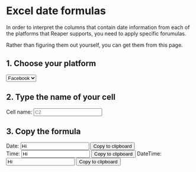 # Excel date formulas

In order to interpret the columns that contain date information from each of the platforms that Reaper supports, you need to apply specific forumulas.

Rather than figuring them out yourself, you can get them from this page.

## 1. Choose your platform

<select id='platform' onchange='calcFormula()'>
  <option value="=DATE(MID(%%,1,4),MID(%%,6,2),MID(%%,9,2))|=TIME(MID(%%,12,2),MID(%%,15,2),MID(%%,18,2))">Facebook</option>
  <option value="=DATE(MID(%%,27,4),MONTH(DATEVALUE(MID(%%,5,3)&1)),MID(%%,9,2))|=TIME(MID(%%,12,2),MID(%%,15,2),MID(%%,18,2))">Twitter</option>
  <option value="=(((%%/60)/60)/24)+DATE(1970,1,1)|=(%%/86400)+25569">Reddit</option>
  <option value="=DATE(MID(%%,1,4),MID(%%,6,2),MID(%%,9,2))|=TIME(MID(%%,12,2),MID(%%,15,2),MID(%%,18,2))">YouTube</option>
  <option value="=DATE(MID(%%,1,4),MID(%%,6,2),MID(%%,9,2))|=TIME(MID(%%,12,2),MID(%%,15,2),MID(%%,18,2))">Tumblr</option>
</select>

## 2. Type the name of your cell
Cell name: <input type="text" placeholder='C2' id='cell' onkeyup='calcFormula()'>

## 3. Copy the formula


Date: <input type='text' id='date' value='Hi'> <button onclick='copy(date)'>Copy to clipboard</button><br>
Time: <input type='text' id='time' value='Hi'> <button onclick='copy(time)'>Copy to clipboard</button>
DateTime: <input type='text' id='datetime' value='Hi'> <button onclick='copy(datetime)'>Copy to clipboard</button>

<script>
var platform = document.getElementById('platform');
var cell = document.getElementById('cell');
var date = document.getElementById('date');
var time = document.getElementById('time');
var datetime = document.getElementById('datetime');

function copy(element) {
    element.select();
    document.execCommand("Copy");
}

function calcFormula() {
    var valSplit = platform.options[platform.selectedIndex].value.split("|")
    date.value = valSplit[0].replace(/%%/g, cell.value);
    time.value = valSplit[1].replace(/%%/g, cell.value);
    datetime.value = date.value + " + " + time.value;
}
calcFormula();
</script>
